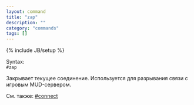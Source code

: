 ```yaml
---
layout: command
title: "zap"
description: ""
category: "commands"
tags: []
---
```

{% include JB/setup %}

Syntax:  
`#zap`

Закрывает текущее соединение. Используется для разрывания связи с игровым MUD-сервером.

См. также: [#connect](#connect)
